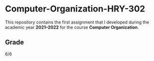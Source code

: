 # Computer-Organization-HRY-302

This repository contains the first assignment that I developed during the academic year **2021–2022** for the course **Computer Organization**.  

## Grade

6/6
